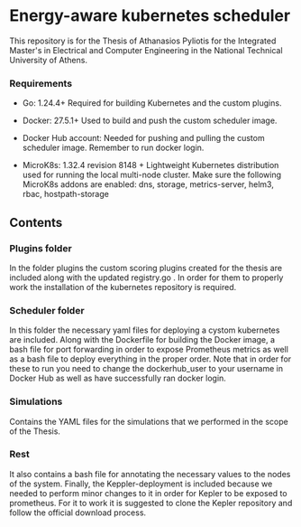 # Energy-aware kubernetes scheduler
 
This repository is for the Thesis of Athanasios Pyliotis for the Integrated Master's in Electrical and Computer Engineering in the National Technical University of Athens.

### Requirements
* Go: 1.24.4+
Required for building Kubernetes and the custom plugins.

* Docker: 27.5.1+
Used to build and push the custom scheduler image.

* Docker Hub account:
Needed for pushing and pulling the custom scheduler image. Remember to run docker login.

* MicroK8s: 1.32.4 revision 8148 +
Lightweight Kubernetes distribution used for running the local multi-node cluster.
Make sure the following MicroK8s addons are enabled:
dns, storage, metrics-server, helm3, rbac, hostpath-storage


## Contents
### Plugins folder
In the folder plugins the custom scoring plugins created for the thesis are included along with the updated registry.go . In order for them to properly work the installation of the kubernetes repository is required.


### Scheduler folder
In this folder the necessary yaml files for deploying a cystom kubernetes are included. Along with the Dockerfile for building the Docker image, a bash file for port forwarding in order to expose Prometheus metrics as well as a bash file to deploy everything in the proper order. Note that in order for these to run you need to change the dockerhub_user to your username in Docker Hub as well as have successfully ran docker login.

### Simulations
Contains the YAML files for the simulations that we performed in the scope of the Thesis.

### Rest
It also contains a bash file for annotating the necessary values to the nodes of the system. 
Finally, the Keppler-deployment is included because we needed to perform minor changes to it in order for Kepler to be exposed to prometheus. For it to work it is suggested to clone the Kepler repository and follow the official download process.
